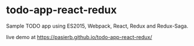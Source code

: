 # todo-app-react-redux

Sample TODO app using ES2015, Webpack, React, Redux and Redux-Saga.

live demo at https://pasierb.github.io/todo-app-react-redux/

